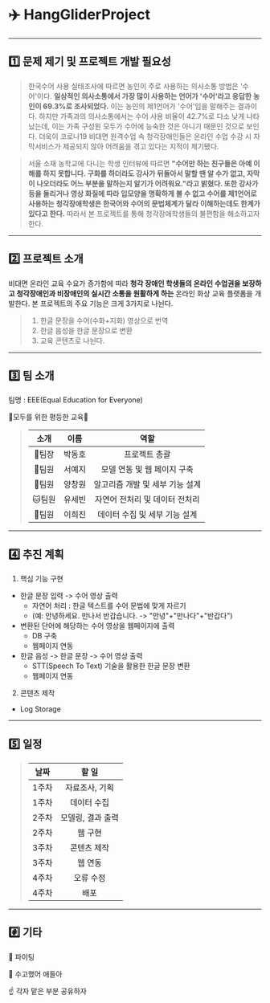 # :airplane: HangGliderProject

---
## :one: 문제 제기 및 프로젝트 개발 필요성
>한국수어 사용 실태조사에 따르면 농인이 주로 사용하는 의사소통 방법은 '수어'이다. __일상적인 의사소통에서 가장 많이 사용하는 언어가 '수어'라고 응답한 농인이 69.3%로 조사되었다.__ 이는 농인의 제1언어가 '수어'임을 말해주는 결과이다. 하지만 가족과의 의사소통에서는 수어 사용 비율이 42.7%로 다소 낮게 나타났는데, 이는 가족 구성원 모두가 수어에 능숙한 것은 아니기 때문인 것으로 보인다. 더욱이 코로나19 비대면 원격수업 속 청각장애인들은 온라인 수업 수강 시 자막서비스가 제공되지 않아 어려움을 겪고 있다는 지적이 제기됐다.


>서울 소재 농학교에 다니는 학생 인터뷰에 따르면 __"수어만 하는 친구들은 아예 이해를 하지 못합니다. 구화를 하더라도 강사가 뒤돌아서 말할 땐 알 수가 없고, 자막이 나오더라도 어느 부분을 말하는지 알기가 어려워요."라고 밝혔다. 또한 강사가 등을 돌리거나 영상 화질에 따라 입모양을 명확하게 볼 수 없고 수어를 제1언어로 사용하는 청각장애학생은 한국어와 수어의 문법체계가 달라 이해하는데도 한계가 있다고 한다.__ 따라서 본 프로젝트를 통해 청각장애학생들의 불편함을 해소하고자 한다. 

---
## :two: 프로젝트 소개
비대면 온라인 교육 수요가 증가함에 따라 __청각 장애인 학생들의 온라인 수업권을 보장하고 청각장애인과 비장애인의 실시간 소통을 원활하게 하는__ 온라인 화상 교육 플랫폼을 개발한다. 본 프로젝트의 주요 기능은 크게 3가지로 나뉜다. 

> 1. 한글 문장을 수어(수화+지화) 영상으로 번역 
> 2. 한글 음성을 한글 문장으로 변환 
> 3. 교육 콘텐츠로 나뉜다.

---
## :three: 팀 소개
팀명 : EEE(Equal Education for Everyone) 


:low_brightness:모두를 위한 평등한 교육:low_brightness:

>|소개|이름|역할|
>|:---:|:---:|:---:|
>|:bear:팀장| 박동호 | 프로젝트 총괄 |
>|:koala:팀원| 서예지 | 모델 연동 및 웹 페이지 구축 |
>|:tiger:팀원| 양창원 | 알고리즘 개발 및 세부 기능 설계 |
>|:cat:팀원| 유세빈 | 자연어 전처리 및 데이터 전처리 |
>|:rabbit:팀원| 이희진 | 데이터 수집 및 세부 기능 설계 |

---
## :four: 추진 계획
1. 핵심 기능 구현
  * 한글 문장 입력 -> 수어 영상 출력
    * 자연어 처리 : 한글 텍스트를 수어 문법에 맞게 자르기
    * (예: 안녕하세요. 만나서 반갑습니다. -> "안녕"+"만나다"+"반갑다")
  * 변환된 단어에 해당하는 수어 영상을 웹페이지에 출력
    * DB 구축
    * 웹페이지 연동
  * 한글 음성 -> 한글 문장 -> 수어 영상 출력
    * STT(Speech To Text) 기술을 활용한 한글 문장 변환
    * 웹페이지 연동

2. 콘텐츠 제작
  * Log Storage

---
## :five: 일정

>|날짜|할 일|
>|:---:|:---:|
>|1주차|자료조사, 기획|
>|1주차|데이터 수집|
>|2주차|모델링, 결과 출력|
>|2주차|웹 구현|
>|3주차|콘텐츠 제작|
>|3주차|웹 연동|
>|4주차|오류 수정
>|4주차|배포|

---
## :hash: 기타
:punch: 파이팅


:clap: 수고했어 애들아


:point_up: 각자 맡은 부분 공유하자

